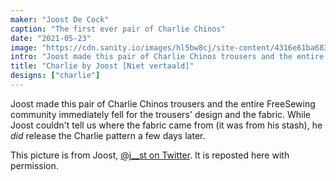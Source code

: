 ```yaml
---
maker: "Joost De Cock"
caption: "The first ever pair of Charlie Chinos"
date: "2021-05-23"
image: "https://cdn.sanity.io/images/hl5bw8cj/site-content/4316e61ba68384487d5e6c1f6c50c3fc935ebdcb-600x800.jpg"
intro: "Joost made this pair of Charlie Chinos trousers and the entire FreeSewing community immediately fell for the trousers' design and the fabric. While Joost couldn't tell us where the fabric came from (it was from his stash), he  release the Charlie pattern a few days later."
title: "Charlie by Joost [Niet vertaald]"
designs: ["charlie"]
---
```



Joost made this pair of Charlie Chinos trousers and the entire FreeSewing community immediately fell for the trousers' design and the fabric. While Joost couldn't tell us where the fabric came from (it was from his stash), he *did* release the Charlie pattern a few days later.

This picture is from Joost, [@j__st on Twitter](https://twitter.com/j__st). It is reposted here with permission.

